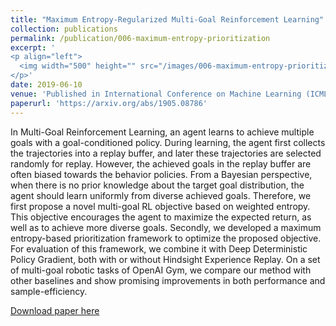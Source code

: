 ```yaml
---
title: "Maximum Entropy-Regularized Multi-Goal Reinforcement Learning"
collection: publications
permalink: /publication/006-maximum-entropy-prioritization
excerpt: '
<p align="left">
  <img width="500" height="" src="/images/006-maximum-entropy-prioritization.png">
</p>'
date: 2019-06-10
venue: 'Published in International Conference on Machine Learning (ICML)'
paperurl: 'https://arxiv.org/abs/1905.08786'
---
```

In Multi-Goal Reinforcement Learning, an agent learns to achieve multiple goals with a goal-conditioned policy. During learning, the agent first collects the trajectories into a replay buffer, and later these trajectories are selected randomly for replay. However, the achieved goals in the replay buffer are often biased towards the behavior policies. From a Bayesian perspective, when there is no prior knowledge about the target goal distribution, the agent should learn uniformly from diverse achieved goals. Therefore, we first propose a novel multi-goal RL objective based on weighted entropy. This objective encourages the agent to maximize the expected return, as well as to achieve more diverse goals.  Secondly, we developed a maximum entropy-based prioritization framework to optimize the proposed objective. For evaluation of this framework, we combine it with Deep Deterministic Policy Gradient, both with or without Hindsight Experience Replay. On a set of multi-goal robotic tasks of OpenAI Gym, we compare our method with other baselines and show promising improvements in both performance and sample-efficiency. 

[Download paper here](https://arxiv.org/abs/1905.08786)
